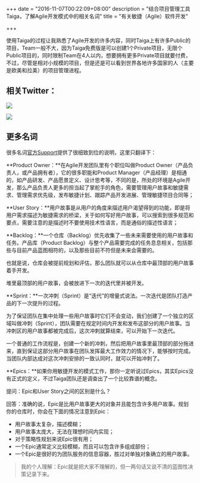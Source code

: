 +++
date = "2016-11-07T00:22:09+08:00"
description = "结合项目管理工具Taiga，了解Agile开发模式中的相关名词"
title = "有关敏捷（Agile）软件开发"

+++

使用Taiga的过程让我熟悉了Agile开发的许多内容，同时Taiga上有许多Public的项目，Team一般不大，因为Taiga免费版是可以创建1个Private项目，无限个Public项目的，同时限制Team在4人以内，想要拥有更多Private项目就要付费，不过，尽管是相对小规模的项目，但是还是可以看到世界各地许多国家的人（主要是欧美和拉美）的项目管理进程。

## 相关Twitter：

![](http://o7o0hlenq.bkt.clouddn.com/%E5%B1%8F%E5%B9%95%E5%BF%AB%E7%85%A7%202016-11-07%20%E4%B8%8B%E5%8D%887.49.38.png)

![](http://o7o0hlenq.bkt.clouddn.com/%E5%B1%8F%E5%B9%95%E5%BF%AB%E7%85%A7%202016-11-07%20%E4%B8%8B%E5%8D%889.01.57.png)

## 更多名词

很多名词[官方Support](https://tree.taiga.io/support/)提供了很细致到位的说明，这里只翻译下：

**Product Owner：**在Agile开发团队里有个职位叫做Product Owner（产品负责人，或产品拥有者），它的很多职能和Product Manager（产品经理）是相通的，如产品研发、产品愿景定义、设计思考等，不同的是，所处的环境是Agile开发，那么产品负责人更多的担当起了掌舵手的角色，需要管理用户故事和敏捷需求、管理需求优先级，发布敏捷计划、跟踪产品开发进展、管理敏捷项目合同等；

**User Story：**用户故事是从用户的角度来描述用户渴望得到的功能，即是将用户需求描述为敏捷需求的桥梁，关于如何写好用户故事，可以搜索到很多规范和要点，需要注意的是描述时不要使用技术性语言，而是通俗的描述性语言；

**Backlog：**一个仓库（Backlog）优先收集了一些未来需要使用的用户故事和任务。产品库（Product Backlog）与整个产品需要完成的任务息息相关，包括那些与目前产品蓝图相符的，以及那些目前不符但是未来会需要的。

也就是说，仓库会被提前规划和评估，那么团队就可以从仓库中最顶部的用户故事着手开发。

堆里最顶部的用户故事，会被放进下一次的迭代里并被开发。

**Sprint：**一次冲刺（Sprint）是“迭代”的增量式说法。一次迭代是团队打造产品的下一次提升的过程。

为了保证团队在集中处理一些用户故事时它们不会变动，我们创建了一个独立的区域叫做冲刺（Sprint），团队需要在规定时间内开发和发布这部分的用户故事。当冲刺区的用户故事都被完成后，这次冲刺就算结束，可以开始下一次迭代。

一个普通的工作流程是，创建一个新的冲刺，然后把用户故事里最顶部的部分拖进来，直到保证这部分用户故事在团队发挥最大工作效力的情况下，能够按时完成。当团队内部达成对这次冲刺安排的一致认同时，就可以开始冲刺了。

**Epics：**如果你用敏捷开发的模式工作，那你一定听说过Epics，其实Epics没有正式的定义，不过Taiga团队还是调查出了一个比较靠谱的概念。

提问：Epic和User Story之间的区别是什么？

回答：准确的说，Epic是比用户故事更大的对象并且能包含许多用户故事。规划你的仓库时，你会在下面的情况注意到Epic：

- 用户故事太复杂，描述模糊；
- 用户故事太庞大，无法在理想时间内实现；
- 对于策略性规划来说Epic很有用；
- 一个Epic通常定义比较模糊，而且可以包含许多组成部份；
- 一个Epic是很好的为团队服务的信息容器，胜过对单独对象确立的用户故事。

> 我的个人理解：Epic就是把大家不理解的，但一两句话又说不清的蓝图性决策记录下来。

